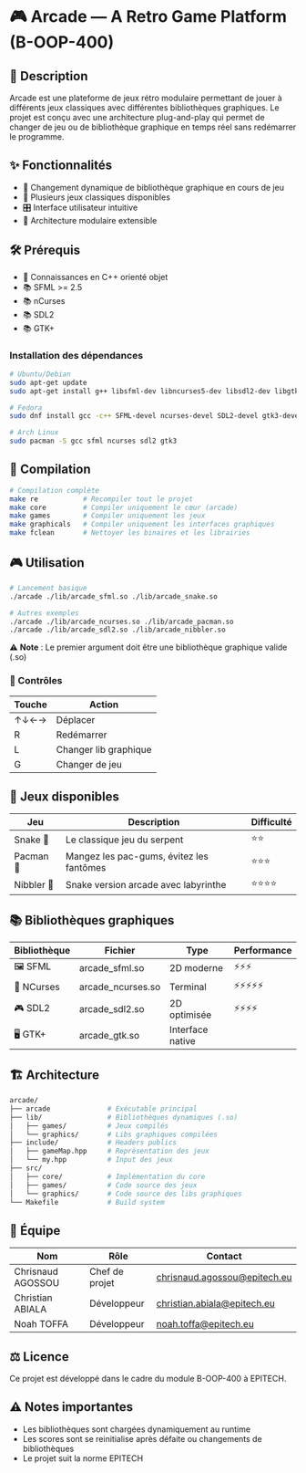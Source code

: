 # 🎮 Arcade — A Retro Game Platform (B-OOP-400)

## 📝 Description

Arcade est une plateforme de jeux rétro modulaire permettant de jouer à différents jeux classiques avec différentes bibliothèques graphiques. Le projet est conçu avec une architecture plug-and-play qui permet de changer de jeu ou de bibliothèque graphique en temps réel sans redémarrer le programme.

## ✨ Fonctionnalités

- 🔄 Changement dynamique de bibliothèque graphique en cours de jeu
- 🎲 Plusieurs jeux classiques disponibles
- 🎛️ Interface utilisateur intuitive
- 🔌 Architecture modulaire extensible

## 🛠️ Prérequis

- 🧠 Connaissances en C++ orienté objet
- 📚 SFML >= 2.5
- 📚 nCurses
- 📚 SDL2
- 📚 GTK+

### Installation des dépendances

```bash
# Ubuntu/Debian
sudo apt-get update
sudo apt-get install g++ libsfml-dev libncurses5-dev libsdl2-dev libgtk-3-dev

# Fedora
sudo dnf install gcc -c++ SFML-devel ncurses-devel SDL2-devel gtk3-devel

# Arch Linux
sudo pacman -S gcc sfml ncurses sdl2 gtk3
```

## 🚀 Compilation

```bash
# Compilation complète
make re           # Recompiler tout le projet
make core         # Compiler uniquement le cœur (arcade)
make games        # Compiler uniquement les jeux
make graphicals   # Compiler uniquement les interfaces graphiques
make fclean       # Nettoyer les binaires et les librairies
```

## 🎮 Utilisation

```bash
# Lancement basique
./arcade ./lib/arcade_sfml.so ./lib/arcade_snake.so

# Autres exemples
./arcade ./lib/arcade_ncurses.so ./lib/arcade_pacman.so
./arcade ./lib/arcade_sdl2.so ./lib/arcade_nibbler.so
```

⚠️ **Note** : Le premier argument doit être une bibliothèque graphique valide (.so)

### 🎹 Contrôles

| Touche | Action |
|--------|--------|
| ↑↓←→ | Déplacer |
| R | Redémarrer |
| L | Changer lib graphique |
| G | Changer de jeu |

## 🎯 Jeux disponibles

| Jeu | Description | Difficulté |
|-----|-------------|------------|
| Snake 🐍 | Le classique jeu du serpent | ⭐⭐ |
| Pacman 👻 | Mangez les pac-gums, évitez les fantômes | ⭐⭐⭐ |
| Nibbler 🍎 | Snake version arcade avec labyrinthe | ⭐⭐⭐⭐ |

## 📚 Bibliothèques graphiques

| Bibliothèque | Fichier | Type | Performance |
|--------------|---------|------|----------|
| 🖼️ SFML | arcade_sfml.so | 2D moderne | ⚡⚡⚡ |
| 🧮 NCurses | arcade_ncurses.so | Terminal | ⚡⚡⚡⚡⚡ |
| 🎮 SDL2 | arcade_sdl2.so | 2D optimisée | ⚡⚡⚡⚡ |
| 🖥️ GTK+ | arcade_gtk.so | Interface native |  |

## 🏗️ Architecture

```bash
arcade/
├── arcade              # Exécutable principal
├── lib/                # Bibliothèques dynamiques (.so)
│   ├── games/          # Jeux compilés
│   └── graphics/       # Libs graphiques compilées
├── include/            # Headers publics
│   ├── gameMap.hpp     # Représentation des jeux
│   └── my.hpp          # Input des jeux
├── src/
│   ├── core/           # Implémentation du core
│   ├── games/          # Code source des jeux
│   └── graphics/       # Code source des libs graphiques
└── Makefile            # Build system
```

## 👥 Équipe

| Nom | Rôle | Contact |
|-----|------|---------|
| Chrisnaud AGOSSOU | Chef de projet | chrisnaud.agossou@epitech.eu |
| Christian ABIALA | Développeur | christian.abiala@epitech.eu |
| Noah TOFFA | Développeur | noah.toffa@epitech.eu |

## ⚖️ Licence

Ce projet est développé dans le cadre du module B-OOP-400 à EPITECH.

## ⚠️ Notes importantes

- Les bibliothèques sont chargées dynamiquement au runtime
- Les scores sont se reinitialise après défaite ou changements de bibliothèques
- Le projet suit la norme EPITECH
